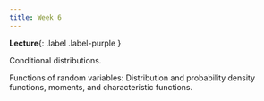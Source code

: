 ```yaml
---
title: Week 6
---
```


 **Lecture**{: .label .label-purple }

Conditional distributions.

Functions of random variables: Distribution and probability density functions, moments, and characteristic functions.
  <!-- **Syllabus**{: .label .label-yellow } [PDF](../assets/lectures/Syllabus.pdf) -->
